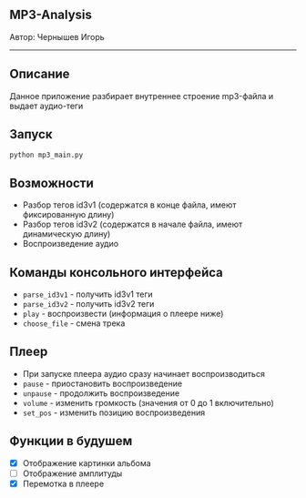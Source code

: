 MP3-Analysis
-----
Автор: Чернышев Игорь

-----
Описание
-----
Данное приложение разбирает внутреннее строение mp3-файла и выдает аудио-теги

Запуск
-----
```python mp3_main.py```

Возможности
--
* Разбор тегов id3v1 (содержатся в конце файла, имеют фиксированную длину)
* Разбор тегов id3v2 (содержатся в начале файла, имеют динамическую длину)
* Воспроизведение аудио

Команды консольного интерфейса
--
* ```parse_id3v1``` - получить id3v1 теги
* ```parse_id3v2``` - получить id3v2 теги
* ```play``` - воспроизвести (информация о плеере ниже)
* ```choose_file``` - смена трека

Плеер
--
* При запуске плеера аудио сразу начинает воспроизводиться
* ```pause``` - приостановить воспроизведение
* ```unpause``` - продолжить воспроизведение
* ```volume``` - изменить громкость (значения от 0 до 1 включительно)
* ```set_pos``` - изменить позицию воспроизведения

Функции в будушем
--
- [x] Отображение картинки альбома
- [ ] Отображение амплитуды
- [x] Перемотка в плеере